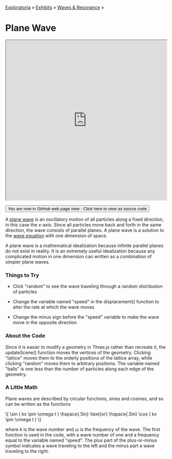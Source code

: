 [Exploratoria]( http://exploratoria.github.io ) &raquo; [Exhibits]( http://exploratoria.github.io/exhibits/ ) &raquo;
[Waves & Resonance]( http://exploratoria.github.io/exhibits/waves/ ) &raquo;

# Plane Wave

<iframe src=https://exploratoria.github.io/lib/code-edit-view/code-edit-view.html#https://exploratoria.github.io/exhibits/waves/plane-wave/plane-wave.html width=100% height=500px></iframe>

<span style="display: none">_View as a web page to see the content of this iframe_</span>

<span style="display: none"> [You are now in GitHub source code view - Click here to view as a web page]( http://exploratoria.github.io/exhibits/waves/plane-wave/index.html 'View file as a web page' ) </span>
<input type=button value="You are now in GitHub web page view - Click here to view as source code" onclick="window.location.href='https://github.com/exploratoria/exploratoria.github.io/tree/master/exhibits/waves/plane-wave/'" />

A <a href=https://en.wikipedia.org/wiki/Plane_wave>plane wave</a> is an oscillatory motion of all particles along a fixed direction, in this case the <i>x</i>-axis. Since all particles move back and forth in the same direction, the wave consists of parallel planes. A plane wave is a solution to the <a href=https://en.wikipedia.org/wiki/Wave_equation#Scalar_wave_equation_in_one_space_dimension>wave equation</a> with one dimension of space.

A plane wave is a mathematical idealization because infinite parallel planes do not exist in reality. It is an extremely useful idealization because any complicated motion in one dimension can written as a combination of simpler plane waves.

### Things to Try

* Click "random" to see the wave traveling through a random distribution of particles

* Change the variable named "speed" in the displacement() function to alter the rate at which the wave moves

* Change the minus sign before the "speed" variable to make the wave move in the opposite direction 
 
### About the Code

Since it is easier to modify a geometry in Three.js rather than recreate it, the updateScene() function moves the vertices of the geometry. Clicking "lattice" moves them to the orderly positions of the lattice array, while clicking "random" moves them to arbitrary positions. The variable named "balls" is one less than the number of particles along each edge of the geometry.

### A Little Math

Plane waves are described by circular functions, sines and cosines, and so can be written as the functions

\\[ \sin ( kx \pm \omega t ) \hspace{.5in} \text{or} \hspace{.5in} \cos ( kx \pm \omega t ) \\]

where <i>k</i> is the wave number and &omega; is the frequency of the wave. The first function is used in the code, with a wave number of one and a frequency equal to the variable named "speed". The plus part of the plus-or-minus symbol indicates a wave traveling to the left and the minus part a wave traveling to the right.

